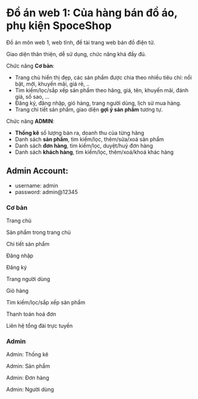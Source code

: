 # Đồ án web 1: Của hàng bán đồ áo, phụ kiện SpoceShop

Đồ án môn web 1, web tĩnh, đề tài trang web bán đồ điện tử.

Giao diện thân thiện, dễ sử dụng, chức năng khá đầy đủ.

Chức năng **Cơ bản**:

- Trang chủ hiển thị đẹp, các sản phẩm được chia theo nhiều tiêu chí: nổi bật, mới, khuyến mãi, giá rẻ, ..
- Tìm kiếm/lọc/sắp xếp sản phẩm theo hãng, giá, tên, khuyến mãi, đánh giá, số sao, ...
- Đăng ký, đăng nhập, giỏ hàng, trang người dùng, lịch sử mua hàng.
- Trang chi tiết sản phẩm, giao diện **gợi ý sản phẩm** tương tự.

Chức năng **ADMIN**:

- **Thống kê** số lượng bán ra, doanh thu của từng hãng
- Danh sách **sản phẩm**, tìm kiếm/lọc, thêm/sửa/xoá sản phẩm
- Danh sách **đơn hàng**, tìm kiếm/lọc, duyệt/huỷ đơn hàng
- Danh sách **khách hàng**, tìm kiếm/lọc, thêm/xoá/khoá khác hàng

## Admin Account:
+ username: admin
+ password: admin@12345


### Cơ bản

Trang chủ

Sản phẩm trong trang chủ

Chi tiết sản phẩm

Đăng nhập

Đăng ký

Trang người dùng

Giỏ hàng

Tìm kiếm/lọc/sắp xếp sản phẩm

Thanh toán hoá đơn

Liên hệ tổng đài trực tuyến

### Admin

Admin: Thống kê

Admin: Sản phẩm

Admin: Đơn hàng

Admin: Người dùng
